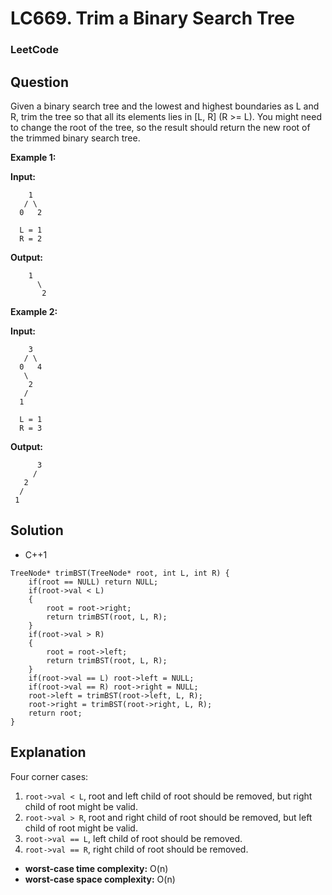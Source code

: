 # LC669. Trim a Binary Search Tree 

### LeetCode

## Question

 Given a binary search tree and the lowest and highest boundaries as L and R, trim the tree so that all its elements lies in [L, R] (R >= L). You might need to change the root of the tree, so the result should return the new root of the trimmed binary search tree.

**Example 1:**

**Input:** 
```
    1
   / \
  0   2

  L = 1
  R = 2
```

**Output:** 
```
    1
      \
       2
```

**Example 2:**

**Input:** 
```
    3
   / \
  0   4
   \
    2
   /
  1

  L = 1
  R = 3
```

**Output:** 
```
      3
     / 
   2   
  /
 1
```

## Solution

* C++1
```
TreeNode* trimBST(TreeNode* root, int L, int R) {
    if(root == NULL) return NULL;
    if(root->val < L)
    {
        root = root->right;
        return trimBST(root, L, R);
    }
    if(root->val > R)
    {
        root = root->left;
        return trimBST(root, L, R);
    }
    if(root->val == L) root->left = NULL;
    if(root->val == R) root->right = NULL;
    root->left = trimBST(root->left, L, R);
    root->right = trimBST(root->right, L, R);
    return root;
}
```

## Explanation

Four corner cases:
1. `root->val < L`, root and left child of root should be removed, but right child of root might be valid.
2. `root->val > R`, root and right child of root should be removed, but left child of root might be valid.
3. `root->val == L`, left child of root should be removed.
4. `root->val == R`, right child of root should be removed.

* **worst-case time complexity:** O(n)
* **worst-case space complexity:** O(n)